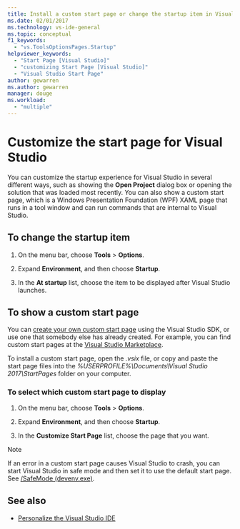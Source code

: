 ```yaml
---
title: Install a custom start page or change the startup item in Visual Studio
ms.date: 02/01/2017
ms.technology: vs-ide-general
ms.topic: conceptual
f1_keywords:
  - "vs.ToolsOptionsPages.Startup"
helpviewer_keywords:
  - "Start Page [Visual Studio]"
  - "customizing Start Page [Visual Studio]"
  - "Visual Studio Start Page"
author: gewarren
ms.author: gewarren
manager: douge
ms.workload:
  - "multiple"
---
```

# Customize the start page for Visual Studio

You can customize the startup experience for Visual Studio in several different ways, such as showing the **Open Project** dialog box or opening the solution that was loaded most recently. You can also show a custom start page, which is a Windows Presentation Foundation (WPF) XAML page that runs in a tool window and can run commands that are internal to Visual Studio.

## To change the startup item

1. On the menu bar, choose **Tools** > **Options**.

1. Expand **Environment**, and then choose **Startup**.

1. In the **At startup** list, choose the item to be displayed after Visual Studio launches.

## To show a custom start page

You can [create your own custom start page](../extensibility/creating-a-custom-start-page.md) using the Visual Studio SDK, or use one that somebody else has already created. For example, you can find custom start pages at the [Visual Studio Marketplace](https://marketplace.visualstudio.com/search?target=VS&category=Tools&vsVersion=&subCategory=Start%20Pages&sortBy=Downloads).

To install a custom start page, open the *.vsix* file, or copy and paste the start page files into the *%USERPROFILE%\Documents\Visual Studio 2017\StartPages* folder on your computer.

### To select which custom start page to display

1. On the menu bar, choose **Tools** > **Options**.

1. Expand **Environment**, and then choose **Startup**.

1. In the **Customize Start Page** list, choose the page that you want.

> [!NOTE]
> If an error in a custom start page causes Visual Studio to crash, you can start Visual Studio in safe mode and then set it to use the default start page. See [/SafeMode (devenv.exe)](../ide/reference/safemode-devenv-exe.md).

## See also

- [Personalize the Visual Studio IDE](../ide/personalizing-the-visual-studio-ide.md)